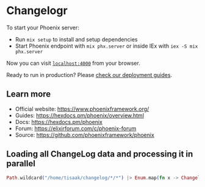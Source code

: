 # Changelogr

To start your Phoenix server:

  * Run `mix setup` to install and setup dependencies
  * Start Phoenix endpoint with `mix phx.server` or inside IEx with `iex -S mix phx.server`

Now you can visit [`localhost:4000`](http://localhost:4000) from your browser.

Ready to run in production? Please [check our deployment guides](https://hexdocs.pm/phoenix/deployment.html).

## Learn more

  * Official website: https://www.phoenixframework.org/
  * Guides: https://hexdocs.pm/phoenix/overview.html
  * Docs: https://hexdocs.pm/phoenix
  * Forum: https://elixirforum.com/c/phoenix-forum
  * Source: https://github.com/phoenixframework/phoenix


## Loading all ChangeLog data and processing it in parallel

```elixir
Path.wildcard("/home/tisaak/changelog/*/*") |> Enum.map(fn x -> Changelogr.Parser.to_commits(x) |> Task.async_stream(&Changelogr.Parser.extract_all_fields(&1)) |> Enum.to_list() end)
```